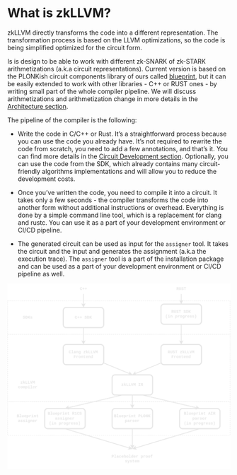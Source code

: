 # What is zkLLVM?

zkLLVM directly transforms the code into a different representation. The transformation process is based on the LLVM optimizations, so the code is being simplified optimized for the circuit form.

Is is design to be able to work with different zk-SNARK of zk-STARK arithmetizations (a.k.a circuit representations). Current version is based on the PLONKish circuit components library of ours called [blueprint](https://github.com/NilFoundation/zkllvm-blueprint), but it can be easily extended to work with other libraries - C++ or RUST ones - by writing small part of the whole compiler pipeline. We will discuss arithmetizations and arithmetization change in more details in the [Architecture section]().

The pipeline of the compiler is the following: 

- Write the code in C/C++ or Rust. It’s a straightforward process because you can use the code you already have. It’s not required to rewrite the code from scratch, you need to add a few annotations, and that’s it. You can find more details in the [Circuit Development section](). Optionally, you can use the code from the SDK, which already contains many circuit-friendly algorithms implementations and will allow you to reduce the development costs.

- Once you’ve written the code, you need to compile it into a circuit. It takes only a few seconds - the compiler transforms the code into another form without additional instructions or overhead. Everything is done by a simple command line tool, which is a replacement for clang and rustc. You can use it as a part of your development environment or CI/CD pipeline.

- The generated circuit can be used as input for the `assigner` tool. It takes the circuit and the input and generates the assignment (a.k.a the execution trace). The `assigner` tool is a part of the installation package and can be used as a part of your development environment or CI/CD pipeline as well.

![zkLLVM pipeline](./img/zkllvm-pipeline-light.png)

